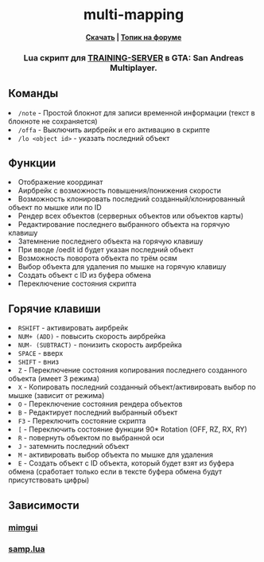 <h1 align="center">multi-mapping</h1>
<h4 align="center"><a href="https://github.com/les1er1/multi-mapping/releases">Скачать</a> | <a href="https://forum.training-server.com/d/13293-multi-mapping-build-0004">Топик на форуме</a></h4>
<h3 align="center">Lua скрипт для <a href="https://training-server.com">TRAINING-SERVER</a> в GTA: San Andreas Multiplayer.</h3>

<h2>Команды</h2>

<li><code>/note</code> - Простой блокнот для записи временной информации (текст в блокноте не сохраняется)</li>
<li><code>/offa</code> - Выключить аирбрейк и его активацию в скрипте</li>
<li><code>/lo &lt;object id&gt;</code> - указать последний объект
</li>

<h2>Функции</h2>

<li>Отображение координат</li>
<li>Аирбрейк с возможность повышения/понижения скорости</li>
<li>Возможность клонировать последний созданный/клонированный объект по мышке или по ID</li>
<li>Рендер всех объектов (серверных объектов или объектов карты)</li>
<li>Редактирование последнего выбранного объекта на горячую клавишу</li>
<li>Затемнение последнего объекта на горячую клавишу</li>
<li>При вводе /oedit id будет указан последний объект</li>
<li>Возможность поворота объекта по трём осям</li>
<li>Выбор объекта для удаления по мышке на горячую клавишу</li>
<li>Создать объект с ID из буфера обмена</li>
<li>Переключение состояния скрипта</li>

<h2>Горячие клавиши</h2>

<li><code>RSHIFT</code> - активировать аирбрейк</li>
<li><code>NUM+ (ADD)</code> - повысить скорость аирбрейка</li>
<li><code>NUM- (SUBTRACT)</code> - понизить скорость аирбрейка</li>
<li><code>SPACE</code> - вверх</li>
<li><code>SHIFT</code> - вниз</li>
<li><code>Z</code> - Переключение состояния копирования последнего созданного объекта (имеет 3 режима)</li>
<li><code>X</code> - Копировать последний созданный объект/активировать выбор по мышке (зависит от режима)</li>
<li><code>O</code> - Переключение состояния рендера объектов</li>
<li><code>B</code> - Редактирует последний выбранный объект</li>
<li><code>F3</code> - Переключить состояние скрипта</li>
<li><code>[</code> - Переключить состояние функции 90* Rotation (OFF, RZ, RX, RY)</li>
<li><code>R</code> - повернуть объектом по выбранной оси</li>
<li><code>J</code> - затемнить последний объект</li>
<li><code>M</code> - активировать выбор объекта по мышке для удаления</li>
<li><code>E</code> - Создать объект с ID объекта, который будет взят из буфера обмена (сработает только если в тексте буфера обмена будут присутствовать цифры)

<h2>Зависимости</h2>
<h3><a href="https://github.com/THE-FYP/mimgui/releases/download/v1.7.0/mimgui-v1.7.0.zip">mimgui</a></h3>
<h3><a href="https://github.com/THE-FYP/SAMP.Lua/releases/download/v2.3.0/samp-lua-v2.3.0.zip">samp.lua</a></h3>
</li>
